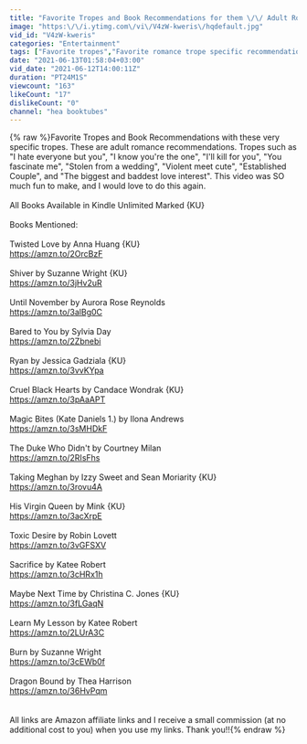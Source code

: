 ```yaml
---
title: "Favorite Tropes and Book Recommendations for them \/\/ Adult Romance Recommendations"
image: "https:\/\/i.ytimg.com\/vi\/V4zW-kweris\/hqdefault.jpg"
vid_id: "V4zW-kweris"
categories: "Entertainment"
tags: ["Favorite tropes","Favorite romance trope specific recommendations","Adult romance recommendations"]
date: "2021-06-13T01:58:04+03:00"
vid_date: "2021-06-12T14:00:11Z"
duration: "PT24M1S"
viewcount: "163"
likeCount: "17"
dislikeCount: "0"
channel: "hea booktubes"
---
```

{% raw %}Favorite Tropes and Book Recommendations with these very specific tropes. These are adult romance recommendations. Tropes such as &quot;I hate everyone but you&quot;, &quot;I know you're the one&quot;, &quot;I'll kill for you&quot;, &quot;You fascinate me&quot;, &quot;Stolen from a wedding&quot;, &quot;Violent meet cute&quot;, &quot;Established Couple&quot;, and &quot;The biggest and baddest love interest&quot;. This video was SO much fun to make, and I would love to do this again. <br /><br />All Books Available in Kindle Unlimited Marked {KU}<br /><br />Books Mentioned:<br /><br />Twisted Love by Anna Huang {KU}<br /><a rel="nofollow" target="blank" href="https://amzn.to/2OrcBzF">https://amzn.to/2OrcBzF</a><br /><br />Shiver by Suzanne Wright {KU}<br /><a rel="nofollow" target="blank" href="https://amzn.to/3jHv2uR">https://amzn.to/3jHv2uR</a><br /><br />Until November by Aurora Rose Reynolds <br /><a rel="nofollow" target="blank" href="https://amzn.to/3alBg0C">https://amzn.to/3alBg0C</a><br /><br />Bared to You by Sylvia Day<br /><a rel="nofollow" target="blank" href="https://amzn.to/2Zbnebi">https://amzn.to/2Zbnebi</a><br /><br />Ryan by Jessica Gadziala {KU}<br /><a rel="nofollow" target="blank" href="https://amzn.to/3vvKYpa">https://amzn.to/3vvKYpa</a><br /><br />Cruel Black Hearts by Candace Wondrak {KU}<br /><a rel="nofollow" target="blank" href="https://amzn.to/3pAaAPT">https://amzn.to/3pAaAPT</a><br /><br />Magic Bites (Kate Daniels 1.) by Ilona Andrews <br /><a rel="nofollow" target="blank" href="https://amzn.to/3sMHDkF">https://amzn.to/3sMHDkF</a><br /><br />The Duke Who Didn't by Courtney Milan <br /><a rel="nofollow" target="blank" href="https://amzn.to/2RIsFhs">https://amzn.to/2RIsFhs</a><br /><br />Taking Meghan by Izzy Sweet and Sean Moriarity {KU}<br /><a rel="nofollow" target="blank" href="https://amzn.to/3rovu4A">https://amzn.to/3rovu4A</a><br /><br />His Virgin Queen by Mink {KU}<br /><a rel="nofollow" target="blank" href="https://amzn.to/3acXrpE">https://amzn.to/3acXrpE</a><br /><br />Toxic Desire by Robin Lovett <br /><a rel="nofollow" target="blank" href="https://amzn.to/3vGFSXV">https://amzn.to/3vGFSXV</a><br /><br />Sacrifice by Katee Robert<br /><a rel="nofollow" target="blank" href="https://amzn.to/3cHRx1h">https://amzn.to/3cHRx1h</a><br /><br />Maybe Next Time by Christina C. Jones {KU}<br /><a rel="nofollow" target="blank" href="https://amzn.to/3fLGaqN">https://amzn.to/3fLGaqN</a><br /><br />Learn My Lesson by Katee Robert <br /><a rel="nofollow" target="blank" href="https://amzn.to/2LUrA3C">https://amzn.to/2LUrA3C</a><br /><br />Burn by Suzanne Wright <br /><a rel="nofollow" target="blank" href="https://amzn.to/3cEWb0f">https://amzn.to/3cEWb0f</a><br /><br />Dragon Bound by Thea Harrison <br /><a rel="nofollow" target="blank" href="https://amzn.to/36HvPqm">https://amzn.to/36HvPqm</a><br /><br /><br />All links are Amazon affiliate links and I receive a small commission (at no additional cost to you) when you use my links. Thank you!!{% endraw %}
